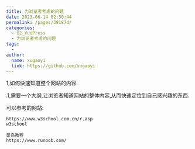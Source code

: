 ```yaml
---
title: 为浏览者考虑的问题
date: 2023-06-14 02:30:44
permalink: /pages/39187d/
categories:
  - 02_VuePress
  - 为浏览者考虑的问题
tags:
  - 
author: 
  name: xugaoyi
  link: https://github.com/xugaoyi
---
```

1,如何快速知道整个网站的内容.

.1,需要一个大纲,让浏览者知道网站的整体内容,从而快速定位到自己感兴趣的东西.

可以参考的网站:

```
https://www.w3school.com.cn/r.asp
w3school
```

```
菜鸟教程
https://www.runoob.com/
```


